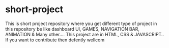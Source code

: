 # short-project

This is short project repository where you get different type of project in this repository be like dashboard UI, GAMES, NAVIGATION BAR, ANIMATION &
Many other....
This project are in HTML, CSS & JAVASCRIPT..
If you want to contribute then defently wellcom 
